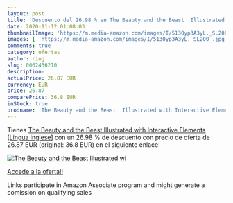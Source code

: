 ```yaml
---
layout: post
title: 'Descuento del 26.98 % en The Beauty and the Beast  Illustrated wi'
date: 2020-11-12 01:08:03
thumbnailImage: 'https://m.media-amazon.com/images/I/513Oyp3A3yL._SL200_.jpg'
images: [ 'https://m.media-amazon.com/images/I/513Oyp3A3yL._SL200_.jpg' ]
comments: true
category: ofertas
author: ring
slug: 0062456210
description:
actualPrice: 26.87 EUR
currency: EUR
price: 26.87
comparePrice: 36.8 EUR
inStock: true
prodname: 'The Beauty and the Beast  Illustrated with Interactive Elements  [Lingua inglese]'
---
```


Tienes [The Beauty and the Beast  Illustrated with Interactive Elements  [Lingua inglese]](https://www.amazon.it/dp/0062456210/?tag=tolees00-21) con un 26.98 % de descuento con precio de oferta de 26.87 EUR (original: 36.8 EUR) en el siguiente enlace!

[![The Beauty and the Beast  Illustrated wi](https://m.media-amazon.com/images/I/513Oyp3A3yL._SL200_.jpg)](https://www.amazon.it/dp/0062456210/?tag=tolees00-21)

[Accede a la oferta!!](https://www.amazon.it/dp/0062456210/?tag=tolees00-21)

Links participate in Amazon Associate program and might generate a comission on qualifying sales


